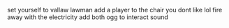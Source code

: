 set yourself to vallaw lawman 
add a player to the chair you dont like lol
fire away with the electricity
add both ogg to interact sound 
